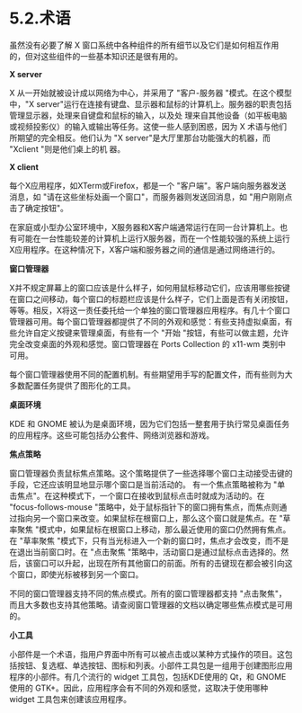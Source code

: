 # 5.2.术语

虽然没有必要了解 X 窗口系统中各种组件的所有细节以及它们是如何相互作用的，但对这些组件的一些基本知识还是很有用的。

**X server**

X 从一开始就被设计成以网络为中心，并采用了 "客户-服务器 "模式。在这个模型中，"X server"运行在连接有键盘、显示器和鼠标的计算机上。服务器的职责包括管理显示器，处理来自键盘和鼠标的输入，以及处
理来自其他设备（如平板电脑或视频投影仪）的输入或输出等任务。这使一些人感到困惑，因为 X 术语与他们所期望的完全相反。他们认为 "X server"是大厅里那台功能强大的机器，而 "Xclient "则是他们桌上的机
    器。

**X client**

每个X应用程序，如XTerm或Firefox，都是一个 "客户端"。客户端向服务器发送消息，如 "请在这些坐标处画一个窗口"，而服务器则发送回消息，如 "用户刚刚点击了确定按钮"。

在家庭或小型办公室环境中，X服务器和X客户端通常运行在同一台计算机上。也有可能在一台性能较差的计算机上运行X服务器，而在一个性能较强的系统上运行X应用程序。在这种情况下，X客户端和服务器之间的通信是通过网络进行的。

**窗口管理器**

X并不规定屏幕上的窗口应该是什么样子，如何用鼠标移动它们，应该用哪些按键在窗口之间移动，每个窗口的标题栏应该是什么样子，它们上面是否有关闭按钮，等等。相反，X将这一责任委托给一个单独的窗口管理器应用程序。有几十个窗口管理器可用。每个窗口管理器都提供了不同的外观和感觉：有些支持虚拟桌面，有些允许自定义按键来管理桌面，有些有一个 "开始 "按钮，有些可以做主题，允许完全改变桌面的外观和感觉。窗口管理器在 Ports Collection 的 x11-wm 类别中可用。

每个窗口管理器使用不同的配置机制。有些期望用手写的配置文件，而有些则为大多数配置任务提供了图形化的工具。

**桌面环境**

 KDE 和 GNOME 被认为是桌面环境，因为它们包括一整套用于执行常见桌面任务的应用程序。这些可能包括办公套件、网络浏览器和游戏。

**焦点策略**

窗口管理器负责鼠标焦点策略。这个策略提供了一些选择哪个窗口主动接受击键的手段，它还应该明显地显示哪个窗口是当前活动的。
有一个焦点策略被称为 "单击焦点"。在这种模式下，一个窗口在接收到鼠标点击时就成为活动的。在 "focus-follows-mouse "策略中，处于鼠标指针下的窗口拥有焦点，而焦点则通过指向另一个窗口来改变。如果鼠标在根窗口上，那么这个窗口就是焦点。在 "草率聚焦 "模式中，如果鼠标在根窗口上移动，那么最近使用的窗口仍然拥有焦点。在 "草率聚焦 "模式下，只有当光标进入一个新的窗口时，焦点才会改变，而不是在退出当前窗口时。在 "点击聚焦 "策略中，活动窗口是通过鼠标点击选择的。然后，该窗口可以升起，出现在所有其他窗口的前面。所有的击键现在都会被引向这个窗口，即使光标被移到另一个窗口。

不同的窗口管理器支持不同的焦点模式。所有的窗口管理器都支持 "点击聚焦"，而且大多数也支持其他策略。请查阅窗口管理器的文档以确定哪些焦点模式是可用的。

**小工具**

小部件是一个术语，指用户界面中所有可以被点击或以某种方式操作的项目。这包括按钮、复选框、单选按钮、图标和列表。小部件工具包是一组用于创建图形应用程序的小部件。有几个流行的 widget 工具包，包括KDE使用的 Qt，和 GNOME 使用的 GTK+。因此，应用程序会有不同的外观和感觉，这取决于使用哪种 widget 工具包来创建该应用程序。


